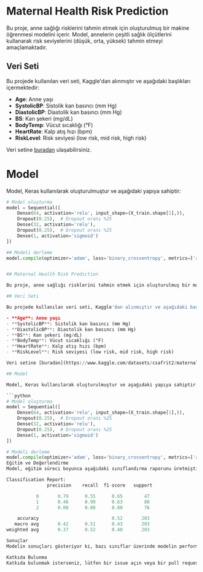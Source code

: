 # Maternal Health Risk Prediction

Bu proje, anne sağlığı risklerini tahmin etmek için oluşturulmuş bir makine öğrenmesi modelini içerir. Model, annelerin çeşitli sağlık ölçütlerini kullanarak risk seviyelerini (düşük, orta, yüksek) tahmin etmeyi amaçlamaktadır.

## Veri Seti

Bu projede kullanılan veri seti, Kaggle'dan alınmıştır ve aşağıdaki başlıkları içermektedir:

- **Age**: Anne yaşı
- **SystolicBP**: Sistolik kan basıncı (mm Hg)
- **DiastolicBP**: Diastolik kan basıncı (mm Hg)
- **BS**: Kan şekeri (mg/dL)
- **BodyTemp**: Vücut sıcaklığı (°F)
- **HeartRate**: Kalp atış hızı (bpm)
- **RiskLevel**: Risk seviyesi (low risk, mid risk, high risk)

Veri setine [buradan](https://www.kaggle.com/datasets/csafrit2/maternal-health-risk-data) ulaşabilirsiniz.

# Model

Model, Keras kullanılarak oluşturulmuştur ve aşağıdaki yapıya sahiptir:

```python
# Model oluşturma
model = Sequential([
    Dense(64, activation='relu', input_shape=(X_train.shape[1],)),
    Dropout(0.25),  # Dropout oranı %25
    Dense(32, activation='relu'),
    Dropout(0.25),  # Dropout oranı %25
    Dense(1, activation='sigmoid')
])

## Modeli derleme
model.compile(optimizer='adam', loss='binary_crossentropy', metrics=['accuracy'])


## Maternal Health Risk Prediction

Bu proje, anne sağlığı risklerini tahmin etmek için oluşturulmuş bir makine öğrenmesi modelini içerir. Model, annelerin çeşitli sağlık ölçütlerini kullanarak risk seviyelerini (düşük, orta, yüksek) tahmin etmeyi amaçlamaktadır.

## Veri Seti

Bu projede kullanılan veri seti, Kaggle'dan alınmıştır ve aşağıdaki başlıkları içermektedir:

- **Age**: Anne yaşı
- **SystolicBP**: Sistolik kan basıncı (mm Hg)
- **DiastolicBP**: Diastolik kan basıncı (mm Hg)
- **BS**: Kan şekeri (mg/dL)
- **BodyTemp**: Vücut sıcaklığı (°F)
- **HeartRate**: Kalp atış hızı (bpm)
- **RiskLevel**: Risk seviyesi (low risk, mid risk, high risk)

Veri setine [buradan](https://www.kaggle.com/datasets/csafrit2/maternal-health-risk-data) ulaşabilirsiniz.

## Model

Model, Keras kullanılarak oluşturulmuştur ve aşağıdaki yapıya sahiptir:

```python
# Model oluşturma
model = Sequential([
    Dense(64, activation='relu', input_shape=(X_train.shape[1],)),
    Dropout(0.25),  # Dropout oranı %25
    Dense(32, activation='relu'),
    Dropout(0.25),  # Dropout oranı %25
    Dense(1, activation='sigmoid')
])

# Modeli derleme
model.compile(optimizer='adam', loss='binary_crossentropy', metrics=['accuracy'])
Eğitim ve Değerlendirme
Model, eğitim süreci boyunca aşağıdaki sınıflandırma raporunu üretmiştir:

Classification Report:
               precision    recall  f1-score   support

           0       0.79      0.55      0.65        47
           1       0.46      0.99      0.63        80
           2       0.00      0.00      0.00        76

    accuracy                           0.52       203
   macro avg       0.42      0.51      0.43       203
weighted avg       0.37      0.52      0.40       203

Sonuçlar
Modelin sonuçları gösteriyor ki, bazı sınıflar üzerinde modelin performansı düşüktür. Özellikle '2' sınıfı (muhtemelen orta risk) için f1-skora 0.00 çıkmıştır. Modelin performansını artırmak için daha fazla veri ve daha karmaşık modelleme teknikleri kullanılabilir.

Katkıda Bulunma
Katkıda bulunmak isterseniz, lütfen bir issue açın veya bir pull request gönderin. Her türlü geri bildirim ve katkı değerlidir.
